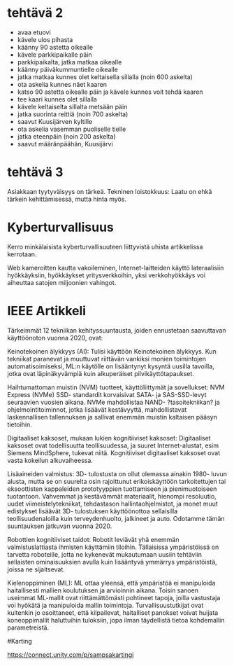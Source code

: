 # tehtävä 2 
*   avaa etuovi
* kävele ulos pihasta
*   käänny 90 astetta oikealle
* kävele parkkipaikalle päin
*    parkkipaikalta, jatka matkaa oikealle
* käänny päiväkummuntielle oikealle
*   jatka matkaa kunnes olet keltaisella sillalla (noin 600 askelta)
* ota askelia kunnes näet kaaren
*    katso 90 astetta oikealle päin ja kävele kunnes voit tehdä kaaren
* tee kaari kunnes olet sillalla
*   kävele keltaiselta sillalta metsään päin
*   jatka suorinta reittiä (noin 700 askelta)
* saavut Kuusijärven kyltille
*   ota askelia vasemman puoliselle tielle
* jatka eteenpäin (noin 200 askelta)
* saavut määränpäähän, Kuusijärvi

# tehtävä 3
Asiakkaan tyytyväisyys on tärkeä.
Tekninen loistokkuus: Laatu on ehkä tärkein kehittämisessä, mutta hinta myös.

# Kyberturvallisuus

Kerro minkälaisista kyberturvallisuuteen liittyvistä uhista artikkelissa kerrotaan. 

 

Web kameroitten kautta vakoileminen, Internet-laitteiden käyttö lateraalisiin hyökkäyksiin, hyökkäykset yritysverkkoihin,  yksi verkkohyökkäys voi aiheuttaa satojen miljoonien vahingot. 

# IEEE Artikkeli

Tärkeimmät 12 tekniikan kehityssuuntausta, joiden ennustetaan saavuttavan käyttöönoton vuonna 2020, ovat: 

 

Keinotekoinen älykkyys (AI): Tulisi käyttöön Keinotekoinen älykkyys. Kun tekniikat paranevat ja muuttuvat riittävän vankiksi monien toimintojen automatisoimiseksi, ML:n käytölle on lisääntynyt kysyntä uusilla tavoilla, jotka ovat läpinäkyvämpiä kuin alkuperäiset pilvikäyttötapaukset. 

Haihtumattoman muistin (NVM) tuotteet, käyttöliittymät ja sovellukset: NVM Express (NVMe) SSD- standardit korvaisivat SATA- ja SAS-SSD-levyt seuraavien vuosien aikana. NVMe mahdollistaa NAND- ?tasoitekniikan? ja ohjelmointitoiminnot, jotka lisäävät kestävyyttä, mahdollistavat laskennallisen tallennuksen ja sallivat enemmän muistin kaltaisen pääsyn tietoihin. 

Digitaaliset kaksoset, mukaan lukien kognitiiviset kaksoset: Digitaaliset kaksoset ovat todellisuutta teollisuudessa, ja suuret Internet-alustat, esim Siemens MindSphere, tukevat niitä. Kognitiiviset digitaaliset kaksoset ovat vasta kokeilun alkuvaiheessa. 

Lisäaineiden valmistus: 3D- tulostusta on ollut olemassa ainakin 1980- luvun alusta, mutta se on suurelta osin rajoittunut erikoiskäyttöön tarkoitettujen tai eksoottisten kappaleiden prototyyppien tuottamiseen ja pienimuotoiseen tuotantoon. Vahvemmat ja kestävämmät materiaalit, hienompi resoluutio, uudet viimeistelytekniikat, tehdastason hallintaohjelmistot, ja monet muut edistykset lisäävät 3D- tulostuksen käyttöönottoa sellaisilla teollisuudenaloilla kuin terveydenhuolto, jalkineet ja auto. Odotamme tämän suuntauksen jatkuvan vuonna 2020. 

Robottien kognitiiviset taidot: Robotit leviävät yhä enemmän valmistuslattiasta ihmisten käyttämiin tiloihin. Tällaisissa ympäristöissä on tarvetta roboteille, jotta ne kykenevät mukautumaan uusiin tehtäviin sellaisten ominaisuuksien avulla kuin lisääntyvä ymmärrys ympäristöistä, joissa ne sijaitsevat. 

Kielenoppiminen (ML): ML ottaa yleensä, että ympäristöä ei manipuloida haitallisesti mallien koulutuksen ja arvioinnin aikana. Toisin sanoen useimmat ML-mallit ovat riittämättömästi pohtineet tapoja, joilla vastustaja voi hyökätä ja manipuloida mallin toimintoja. Turvallisuustutkijat ovat kuitenkin jo osoittaneet, että kilpailevat, haitalliset panokset voivat huijata koneoppimallit haluttuihin tuloksiin, jopa ilman täydellistä tietoa kohdemallin parametreistä. 

#Karting

https://connect.unity.com/p/sampsakartingi
